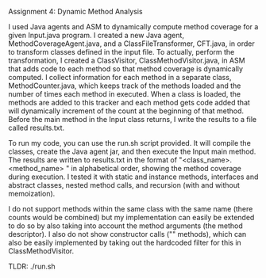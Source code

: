Assignment 4: Dynamic Method Analysis

I used Java agents and ASM to dynamically compute method coverage for a given Input.java program. I created a new Java agent, MethodCoverageAgent.java, and a ClassFileTransformer, CFT.java, in order to transform classes defined in the input file. To actually, perform the transformation, I created a ClassVisitor, ClassMethodVisitor.java, in ASM that adds code to each method so that method coverage is dynamically computed. I collect information for each method in a separate class, MethodCounter.java, which keeps track of the methods loaded and the number of times each method in executed. When a class is loaded, the methods are added to this tracker and each method gets code added that will dynamically increment of the count at the beginning of that method. Before the main method in the Input class returns, I write the results to a file called results.txt.

To run my code, you can use the run.sh script provided. It will compile the classes, create the Java agent jar, and then execute the Input main method. The results are written to results.txt in the format of "<class_name>.<method_name> <COUNT>" in alphabetical order, showing the method coverage during execution. I tested it with static and instance methods, interfaces and abstract classes, nested method calls, and recursion (with and without memoization).

I do not support methods within the same class with the same name (there counts would be combined) but my implementation can easily be extended to do so by also taking into account the method arguments (the method descriptor). I also do not show constructor calls ("<init>" methods), which can also be easily implemented by taking out the hardcoded filter for this in ClassMethodVisitor. 

TLDR: ./run.sh
